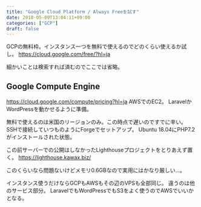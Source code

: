 ```yaml
---
title: "Google Cloud Platform / Always Freeを試す"
date: 2018-05-09T13:04:11+09:00
categories: ["GCP"]
draft: false
---
```


GCPの無料枠。インスタンス一つを無料で使えるのでどのくらい使えるか試し。
https://cloud.google.com/free/?hl=ja

細かいことは検索すれば済むのでここでは省略。

## Google Compute Engine
https://cloud.google.com/compute/pricing?hl=ja
AWSでのEC2。
LaravelかWordPressを動かせるように準備。

無料で使えるのは米国のリージョンのみ。この時点で遅いのですでに辛い。
SSHで接続していつものようにForgeでセットアップ。
Ubuntu 18.04にPHP7.2がインストールされた状態。

この前サーバーでの公開はしなかったLighthouseプロジェクトをとりあえず置く。
https://lighthouse.kawax.biz/

このくらいなら問題ないけどメモリ0.6GBなので実用にはかなり厳しい…。

インスタンス使うだけならGCPもAWSもその辺のVPSも全部同じ。
違うのは他のサービス部分。
LaravelでもWordPressでもS3をよく使うのでAWSでいいかとなる。
